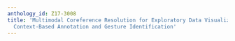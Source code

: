 ```yaml
---
anthology_id: Z17-3008
title: 'Multimodal Coreference Resolution for Exploratory Data Visualization Dialogue:
  Context-Based Annotation and Gesture Identification'
---
```

